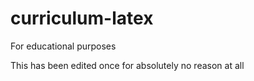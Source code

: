 # curriculum-latex
For educational purposes

This has been edited once for absolutely no reason at all
